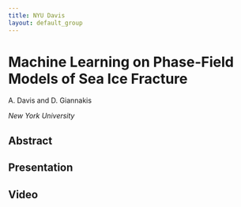 ```yaml
---
title: NYU Davis
layout: default_group
---
```

# Machine Learning on Phase-Field Models of Sea Ice Fracture
A. Davis and D. Giannakis

<i>New York University</i>

## Abstract

## Presentation

## Video
